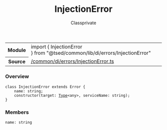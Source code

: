 
<header class="symbol-info-header"><h1 id="injectionerror">InjectionError</h1><label class="symbol-info-type-label class">Class</label><label class="api-type-label private" title="private">private</label></header>
<!-- summary -->
<section class="symbol-info"><table class="is-full-width"><tbody><tr><th>Module</th><td><div class="lang-typescript"><span class="token keyword">import</span> { InjectionError }&nbsp;<span class="token keyword">from</span>&nbsp;<span class="token string">"@tsed/common/lib/di/errors/InjectionError"</span></div></td></tr><tr><th>Source</th><td><a href="https://github.com/Romakita/ts-express-decorators/blob/v4.4.0/src//common/di/errors/InjectionError.ts#L0-L0">/common/di/errors/InjectionError.ts</a></td></tr></tbody></table></section>
<!-- overview -->


### Overview


<pre><code class="typescript-lang "><span class="token keyword">class</span> InjectionError <span class="token keyword">extends</span> Error <span class="token punctuation">{</span>
    name<span class="token punctuation">:</span> <span class="token keyword">string</span><span class="token punctuation">;</span>
    <span class="token keyword">constructor</span><span class="token punctuation">(</span>target<span class="token punctuation">:</span> <a href="#api/core/type"><span class="token">Type</span></a><<span class="token keyword">any</span>><span class="token punctuation">,</span> serviceName<span class="token punctuation">:</span> <span class="token keyword">string</span><span class="token punctuation">)</span><span class="token punctuation">;</span>
<span class="token punctuation">}</span></code></pre>


<!-- Parameters -->

<!-- Description -->

<!-- Members -->







### Members



<div class="method-overview">
<pre><code class="typescript-lang ">name<span class="token punctuation">:</span> <span class="token keyword">string</span></code></pre>
</div>








